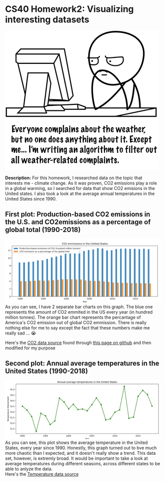 # CS40 Homework2: Visualizing interesting datasets
![meme](complaints-about-weather.png)

**Description:**
    For this homework, I researched data on the topic that interests me - climate change. As it was proven, CO2 emissions play a role in a global warming, so I searched for data that show CO2 emisions in the United states. I also took a look at the average annual temperatures in the United States since 1990. <br />


## First plot: Production-based CO2 emissions in the U.S. and CO2emissions as a percentage of global total (1990-2018)
![firstPlot](CO2plot.png)
As you can see, I have 2 separate bar charts on this graph. The blue one represents the amount of CO2 emmited in the US every year (in hundred million tonnes). The orange bar chart represents the percantage of America's CO2 emission out of global CO2 emmission. There is really nothing else for me to say except the fact that these numbers make me really sad ... :sob:  <br />

Here's the [CO2 data source](https://ourworldindata.org/co2-and-other-greenhouse-gas-emissions)
found through [this page on github](https://github.com/owid/co2-data) and then modified for my purpose <br />

## Second plot: Annual average temperatures in the United States (1990-2018)
![secondPlot](temperaturePlot.png)
As you can see, this plot shows the average temperature in the United States, every year since 1990. Honestly, this graph turned out to bve much more chaotic than I expected, and it doesn't really show a trend. This data set, however, is extremly broad. It would be important to take a look at average temperatures during different seasons, across different states to be able to anlyze the data. <br />
Here's the [Temperature data source](https://www.statista.com/statistics/500472/annual-average-temperature-in-the-us/)



